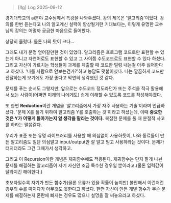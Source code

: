 
> [!lg] Log 2025-09-12
>


경기대학교의 ai분야 교수님께서 특강을 나와주셨다. 강의 제목은 '알고리즘'이었다. 강의를 한번 듣는다고
나의 알고계신 실력이 향상될거란 기대보다는, 이렇게 유명한 교수님의 강의는 어떨까 궁금한 마음으로
들어봤다.

상당히 졸렸다. 물론 나의 탓이 크다...


그래도 내가 분명 얻어갈만한 것이 있었다. 알고리즘은 프로그램 코드로만 표현할 수 있는게 아니고
자연어로도 표현할 수 있고 그 사이쯤 수도코드로도 표현할 수 있다 하셨다. 그리고 자신이 가르치는
학생들이 과제를 제출할 때 코드만 덜렁 내는걸 아주 싫어한다고 하셨다. '나를 사람으로 안보는건가?'하고
농담도 덧붙이셨다. 나는 깔끔하게 코드만 전달하는게 보기에도 가장 좋다고 막연히 생각했던 것 같다.

문제를 푸는 순서도 그렇지만, 앞으로는 수도코드 정도라던가 또는 주석을 적극 활용해서 보는
사람이(어쩌면 미래의 나에게도) 쉽게 이해할 수 있도록 코드를 작성해야겠다.


또 한편 **Reduction**이란 개념을 '알고리즘에서 가장 자주 사용하는 기술'이라며 언급하셨다. '문제 X를 풀기
위하여 알고리즘 Y를 호출하는 것'이라고 하셨는데, 이때 **중요한 것은 Y가 어떻게 돌아가는지 알 생각을
말라는 것이다.** 복잡한 문제를 풀 때 분절적 사고를 하라는 말씀같다.

우리가 표준 또는 유명 라이브러리를 사용할 때 의심없이 사용하듯이, 나와 동료들이 만든 알고리즘도 일단
의심말고 input/output만 잘 알고 믿고 사용하라는 것이다. 문제가 터지더라도 그건 그때가서 생각하고. 

그리고 이 Recursion이란 개념은 재귀함수에도 적용된다. 재귀함수는 단지 잘게 나뉜 문제를 해결하는
알고리즘이 자기 자신인 조금 특수한 경우일 뿐이라고.(물론 입력값이 달라지긴 해야한다.)


초보자일수록 자기가 만든 함수가(물론 오류가 있을 확률이 높지만) 불안해서 이런저런 경우의 수를
따지다가 아무것도 못한다고 하셨다. 한편 자신이 만든 개별 함수가 무슨 문제를 해결하는지 혼란에 빠지는
경우도 많으니 설명을 잘 써놓으라고 하셨다.
